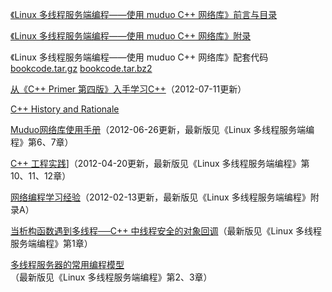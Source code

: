 [《Linux 多线程服务端编程——使用 muduo C++ 网络库》前言与目录](https://github.com/downloads/chenshuo/documents/preamble.pdf)

[《Linux 多线程服务端编程——使用 muduo C++ 网络库》附录](https://github.com/downloads/chenshuo/documents/appendix.pdf)

《Linux 多线程服务端编程——使用 muduo C++ 网络库》配套代码 [bookcode.tar.gz](https://github.com/downloads/chenshuo/documents/bookcode.tar.gz) [bookcode.tar.bz2](https://github.com/downloads/chenshuo/documents/bookcode.tar.bz2)

[从《C++ Primer 第四版》入手学习C++](https://github.com/downloads/chenshuo/documents/LearnCpp.pdf)（2012-07-11更新）

[C++ History and Rationale](https://github.com/downloads/chenshuo/documents/CppHistory.pdf)

[Muduo网络库使用手册](https://github.com/downloads/chenshuo/documents/MuduoManual.pdf)（2012-06-26更新，最新版见《Linux 多线程服务端编程》第6、7章）

[C++ 工程实践](https://github.com/downloads/chenshuo/documents/CppPractice.pdf)]（2012-04-20更新，最新版见《Linux 多线程服务端编程》第10、11、12章）

[网络编程学习经验](https://github.com/downloads/chenshuo/documents/LearningNetworkProgramming.pdf)（2012-02-13更新，最新版见《Linux 多线程服务端编程》附录A）

[当析构函数遇到多线程──C++ 中线程安全的对象回调](https://github.com/downloads/chenshuo/documents/dtor_meets_mt.pdf)（最新版见《Linux 多线程服务端编程》第1章）

[多线程服务器的常用编程模型](https://github.com/downloads/chenshuo/documents/multithreaded_server.pdf)（最新版见《Linux 多线程服务端编程》第2、3章）

